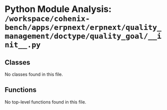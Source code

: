 # Python Module Analysis: `/workspace/cohenix-bench/apps/erpnext/erpnext/quality_management/doctype/quality_goal/__init__.py`

## Classes

No classes found in this file.


## Functions

No top-level functions found in this file.
